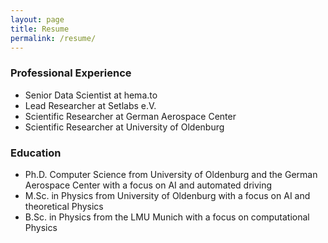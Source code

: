 ```yaml
---
layout: page
title: Resume
permalink: /resume/
---
```

 
### Professional Experience
- Senior Data Scientist at hema.to
- Lead Researcher at Setlabs e.V.
- Scientific Researcher at German Aerospace Center
- Scientific Researcher at University of Oldenburg

### Education
- Ph.D. Computer Science from University of Oldenburg and the German Aerospace Center with a focus on AI and automated driving
- M.Sc. in Physics from University of Oldenburg with a focus on AI and theoretical Physics
- B.Sc. in Physics from the LMU Munich with a focus on computational Physics